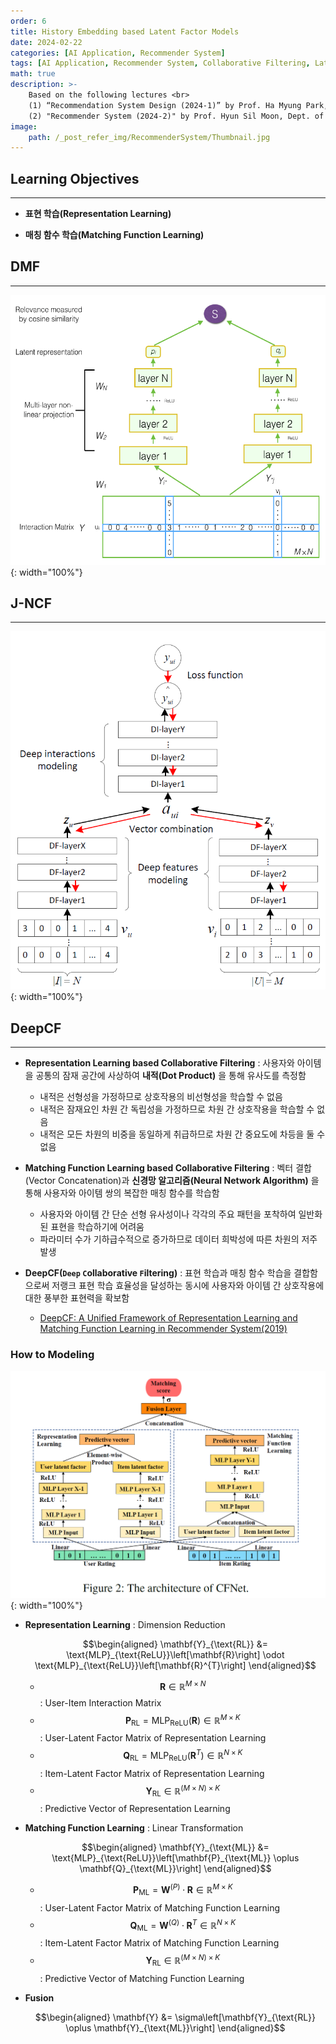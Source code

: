 ```yaml
---
order: 6
title: History Embedding based Latent Factor Models
date: 2024-02-22
categories: [AI Application, Recommender System]
tags: [AI Application, Recommender System, Collaborative Filtering, Latent Factor Model, MLP]
math: true
description: >-
    Based on the following lectures <br>
    (1) “Recommendation System Design (2024-1)” by Prof. Ha Myung Park, Dept. of Artificial Intelligence. College of SW, Kookmin Univ. <br>
    (2) "Recommender System (2024-2)" by Prof. Hyun Sil Moon, Dept. of Data Science, The Grad. School, Kookmin Univ.
image:
    path: /_post_refer_img/RecommenderSystem/Thumbnail.jpg
---
```


## Learning Objectives
-----

- **표현 학습(Representation Learning)**

- **매칭 함수 학습(Matching Function Learning)**

## DMF
-----

![01](/_post_refer_img/RecommenderSystem/06-01.png){: width="100%"}

## J-NCF
-----

![02](/_post_refer_img/RecommenderSystem/06-02.png){: width="100%"}

## DeepCF
-----

- **Representation Learning based Collaborative Filtering** : 사용자와 아이템을 공통의 잠재 공간에 사상하여 **내적(Dot Product)** 을 통해 유사도를 측정함
    - 내적은 선형성을 가정하므로 상호작용의 비선형성을 학습할 수 없음
    - 내적은 잠재요인 차원 간 독립성을 가정하므로 차원 간 상호작용을 학습할 수 없음
    - 내적은 모든 차원의 비중을 동일하게 취급하므로 차원 간 중요도에 차등을 둘 수 없음

- **Matching Function Learning based Collaborative Filtering** : 벡터 결합(Vector Concatenation)과 **신경망 알고리즘(Neural Network Algorithm)** 을 통해 사용자와 아이템 쌍의 복잡한 매칭 함수를 학습함
    - 사용자와 아이템 간 단순 선형 유사성이나 각각의 주요 패턴을 포착하여 일반화된 표현을 학습하기에 어려움
    - 파라미터 수가 기하급수적으로 증가하므로 데이터 희박성에 따른 차원의 저주 발생

- **DeepCF(`Deep` `C`ollaborative `F`iltering)** : 표현 학습과 매칭 함수 학습을 결합함으로써 저랭크 표현 학습 효율성을 달성하는 동시에 사용자와 아이템 간 상호작용에 대한 풍부한 표현력을 확보함
    - [DeepCF: A Unified Framework of Representation Learning and Matching Function Learning in Recommender System(2019)](https://doi.org/10.48550/arXiv.1901.04704)

### How to Modeling

![03](/_post_refer_img/RecommenderSystem/06-03.png){: width="100%"}

- **Representation Learning** : Dimension Reduction

    $$\begin{aligned}
    \mathbf{Y}_{\text{RL}}
    &= \text{MLP}_{\text{ReLU}}\left[\mathbf{R}\right] \odot \text{MLP}_{\text{ReLU}}\left[\mathbf{R}^{T}\right]
    \end{aligned}$$

    - $$\mathbf{R} \in \mathbb{R}^{M \times N}$$ : User-Item Interaction Matrix
    - $$\mathbf{P}_{\text{RL}}=\text{MLP}_{\text{ReLU}}\left(\mathbf{R}\right) \in \mathbb{R}^{M \times K}$$ : User-Latent Factor Matrix of Representation Learning
    - $$\mathbf{Q}_{\text{RL}}=\text{MLP}_{\text{ReLU}}\left(\mathbf{R}^{T}\right) \in \mathbb{R}^{N \times K}$$ : Item-Latent Factor Matrix of Representation Learning
    - $$\mathbf{Y}_{\text{RL}} \in \mathbb{R}^{(M \times N) \times K}$$ : Predictive Vector of Representation Learning

- **Matching Function Learning** : Linear Transformation

    $$\begin{aligned}
    \mathbf{Y}_{\text{ML}}
    &= \text{MLP}_{\text{ReLU}}\left[\mathbf{P}_{\text{ML}} \oplus \mathbf{Q}_{\text{ML}}\right]
    \end{aligned}$$

    - $$\mathbf{P}_{\text{ML}} = \mathbf{W}^{(P)} \cdot \mathbf{R} \in \mathbb{R}^{M \times K}$$ : User-Latent Factor Matrix of Matching Function Learning
    - $$\mathbf{Q}_{\text{ML}} = \mathbf{W}^{(Q)} \cdot \mathbf{R}^{T} \in \mathbb{R}^{N \times K}$$ : Item-Latent Factor Matrix of Matching Function Learning
    - $$\mathbf{Y}_{\text{RL}} \in \mathbb{R}^{(M \times N) \times K}$$ : Predictive Vector of Matching Function Learning

- **Fusion**

    $$\begin{aligned}
    \mathbf{Y}
    &= \sigma\left[\mathbf{Y}_{\text{RL}} \oplus \mathbf{Y}_{\text{ML}}\right]
    \end{aligned}$$